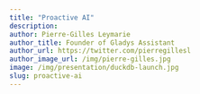 ```yaml
---
title: "Proactive AI"
description:
author: Pierre-Gilles Leymarie
author_title: Founder of Gladys Assistant
author_url: https://twitter.com/pierregillesl
author_image_url: /img/pierre-gilles.jpg
image: /img/presentation/duckdb-launch.jpg
slug: proactive-ai
---
```

